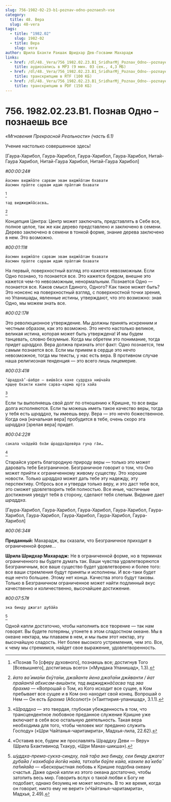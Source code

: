 ```yaml
---
slug: 756-1982-02-23-b1-poznav-odno-poznaesh-vse
category:
  title: 48. Вера
  slug: 48-vera
tags:
  - title: "1982.02"
    slug: 1982-02
  - title: Вера
    slug: vera
author: Шрила Бхакти Ракшак Шридхар Дев-Госвами Махарадж
links:
  - href: /dl/48._Vera/756_1982.02.23.B1_SridharMj_Poznav_Odno--poznayesh_vse.mp3
    title: аудиозапись в MP3 (9 мин. 03 сек., 4,3 МБ)
  - href: /dl/48._Vera/756_1982.02.23.B1_SridharMj_Poznav_Odno--poznayesh_vse.rtf
    title: транскрипцию в RTF (100 КБ)
  - href: /dl/48._Vera/756_1982.02.23.B1_SridharMj_Poznav_Odno--poznayesh_vse.pdf
    title: транскрипцию в PDF (150 КБ)
---
```


# 756. 1982.02.23.B1. Познав Одно – познаешь все

*«Мгновения Прекрасной Реальности» (часть 6.1)*

Учение настолько совершенное здесь!

[Гаура-Харибол, Гаура-Харибол, Гаура-Харибол, Гаура-Харибол, Нитай-Гаура Харибол, Нитай-Гаура Харибол, Нитай-Гаура Харибол]

*#00:00:24#*

    йасмин виджн̃а̄те сарвам эвам виджн̃а̄там бхавати
    йасмин пра̄пте сарвам идам̇ пра̄птам̇ бхавати
[^_ftn1]

    тад виджиджн̃а̄сасва…
[^_ftn2]

Концепция Центра: Центр может заключать, представлять в Себе все, полное целое, так же как дерево представлено и заключено в семени. Дерево заключено в семени в тонкой форме, знание дерева заключено в нем. Это возможно.

*#00:01:11#*

    йасмин виджн̃а̄те сарвам эвам виджн̃а̄там бхавати
    йасмин пра̄пте сарвам идам̇ пра̄птам̇ бхавати

На первый, поверхностный взгляд это кажется невозможным. Если Одно познано, то познается все. Это кажется бредом, внешне это кажется чем-то невозможным, ненормальным. Познается Одно — познается все. Каков смысл Единого, Одного? Как такое может быть? Это нонсенс на поверхностный взгляд, с поверхностной точки зрения, но Упанишады, явленные истины, утверждают, что это возможно: зная Одно, мы можем знать все.

*#00:02:17#*

Это революционное утверждение. Мы должны принять искренним и честным образом, как это возможно. Это нечто настолько великое, великая истина, которая может быть утверждена! И мы будем танцевать, словно безумные. Когда мы обретем это понимание, тогда придет *шраддха*. Вера должна признать этот факт: Одно познается, тем самым познается все. Если мы примем в сердце это нечто невозможное, тогда мы теисты, у нас есть вера. В противном случае наша религиозная тенденция — это всего лишь лицемерие.

*#00:03:41#*

    ’ш́раддха̄’-ш́абде — виш́ва̄са кахе судр̣д̣ха ниш́чайа
    кр̣ш̣н̣е бхакти каиле сарва-карма кр̣та хайа
[^_ftn3]

Если ты выполняешь свой долг по отношению к Кришне, то все виды долга исполняются. Если ты можешь иметь такое качество веры, тогда у тебя есть *шраддха*, ты имеешь веру. Вера — это нечто божественное. Когда она [начальная вера] пробудится в тебе, очень скоро эта *шраддха* [зрелая вера] придет.

*#00:04:22#*

    сакала чха̄д̣ийа̄ бха̄и ш́раддха̄девӣра гун̣а га̄и…
[^_ftn4]

Старайся узреть благородную природу веры — только это может даровать тебе Безграничное. Безграничное говорит о том, что Оно может прийти к ограниченному живому существу. Это хорошие новости. Только *шраддха* может дать тебе эту надежду, эту перспективу. Отбрось все и утверди только веру, и это даст тебе все, это сможет удовлетворить тебя полностью. Все иные, частичные достижения уведут тебя в сторону, сделают тебя слепым. Ви́дение дает *шраддха*.

[Гаура-Харибол, Гаура-Харибол, Гаура-Харибол, Гаура-Харибол, Гаура-Харибол, Гаура-Харибол, Гаура-Харибол, Гаура-Харибол, Гаура-Харибол]

*#00:06:34#*

**Преданный:** Махарадж, вы сказали, что Безграничное приходит в ограниченной форме…

**Шрила Шридхар Махарадж:** Не в ограниченной форме, но в терминах ограниченного вы будете думать так. Ваши чувства удовлетворяются Безграничным, все ваше существо будет удовлетворено и более того: все ваши стремления будут приняты и исполнены. И все-таки будет еще нечто большее. Этому нет конца. Качества этого будут таковы. Только в Безграничном ограниченное может найти подлинный вкус качественно и количественно, высочайшее достижение.

*#00:07:57#*

    эка бинду джагат д̣уба̄йа
[^_ftn5]

Одной капли достаточно, чтобы наполнить все творение — так нам говорят. Вы будете потеряны, утонете в этом сладостном океане. Мы в океане нектара, мы плаваем в нем, и мы пьем этот нектар, эту высочайшую сладость. Нет более высокого устремления, чем это. Все, к чему мы стремимся, найдет свое выражение, удовлетворенность.



[^_ftn1]: «Познав То [сферу духовного], познаешь все; достигнув Того [Всевышнего], достигаешь всего» («Мундака Упанишад», 1.3).

[^_ftn2]: *йато ва̄ има̄ни бхӯта̄ни, джа̄йанте йена джа̄та̄ни джӣванти / йат прайантй абхисам-виш́анти, тад виджиджн̃а̄сасва тад эва брахма* — «Вопрошай о Том, из Кого исходит все сущее, в Ком пребывает все сущее и в Ком оно находит свой конец. Вопрошай о Нем — Он есть *Брахма* (Абсолют)» («Таиттирия-упанишад», 3.1.1).

[^_ftn3]: «*Шраддха* — это твердая, глубокая убежденность в том, что трансцендентное любовное преданное служение Кришне уже включает в себя всю остальную деятельность. Такая вера необходима для того, чтобы человек мог преданно служить Господу» («Шри Чайтанья-чаритамрита», Мадхья-лила, 22.62).

[^_ftn4]: «Оставив все, будем же прославлять Шраддху Деви — Веру» (Шрила Бхактивинод Тхакур, «Шри Манах-шикша»).

[^_ftn5]: *ш́уддха-према-сукха-синдху, па̄и та̄ра эка бинду, сеи бинду джагат д̣уба̄йа / кахиба̄ра йогйа найа, татха̄пи ба̄уле кайа, кахиле ва̄ кеба̄ па̄тийа̄йа* — «Бескорыстная любовь к Кришне подобна океану счастья. Даже одной капли из этого океана достаточно, чтобы затопить весь мир. Говорить вслух о такой любви к Богу не подобает, однако безумец не может молчать. В то же время, когда он говорит, никто ему не верит» («Чайтанья-чаритамрита», Мадхья, 2.49).

